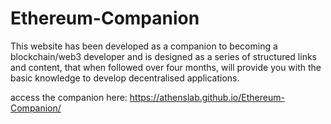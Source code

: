 # Ethereum-Companion


This website has been developed as a companion to becoming a blockchain/web3 developer and is designed as a series of structured links and content, that when followed over four months, will provide you with the basic knowledge to develop decentralised applications.

access the companion here:
https://athenslab.github.io/Ethereum-Companion/
